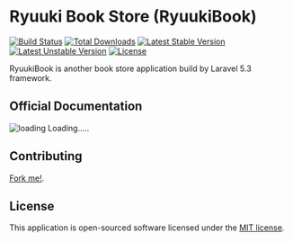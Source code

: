 # Ryuuki Book Store (RyuukiBook)

[![Build Status](https://travis-ci.org/laravel/framework.svg)](https://travis-ci.org/laravel/framework)
[![Total Downloads](https://poser.pugx.org/laravel/framework/d/total.svg)](https://packagist.org/packages/laravel/framework)
[![Latest Stable Version](https://poser.pugx.org/laravel/framework/v/stable.svg)](https://packagist.org/packages/laravel/framework)
[![Latest Unstable Version](https://poser.pugx.org/laravel/framework/v/unstable.svg)](https://packagist.org/packages/laravel/framework)
[![License](https://poser.pugx.org/laravel/framework/license.svg)](https://packagist.org/packages/laravel/framework)

RyuukiBook is another book store application build by Laravel 5.3 framework.

## Official Documentation

![loading](https://puu.sh/sCI1v.gif) Loading..... 

## Contributing

[Fork me!](https://github.com/ryuukibeat/RyuukiBook).

## License

This application is open-sourced software licensed under the [MIT license](http://opensource.org/licenses/MIT).
